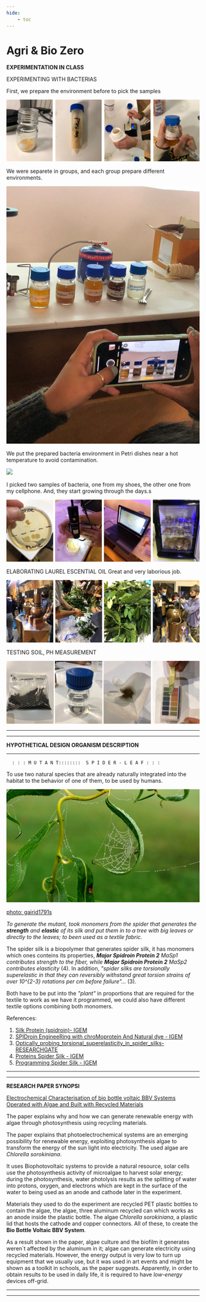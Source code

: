 ```yaml
---
hide:
    - toc
---
```


# Agri & Bio Zero

**EXPERIMENTATION IN CLASS**

EXPERIMENTING WITH BACTERIAS

First, we prepare the environment before to pick the samples

![](../images/ab0.jpg)

We were separete in groups, and each group prepare different environments.

![](../images/ab00.jpg)

We put the prepared bacteria environment in Petri dishes near a hot temperature to avoid contamination.

![](../images/ab000.gif)

I picked two samples of bacteria, one from my shoes, the other one from my cellphone. And, they start growing through the days.s

![](../images/ab1.jpg)

ELABORATING LAUREL ESCENTIAL OIL 
Great and very laborious job.

![](../images/ab2.jpg)

TESTING SOIL, PH MEASUREMENT

![](../images/ab3.jpg)

*********
*********
**HYPOTHETICAL DESIGN ORGANISM DESCRIPTION**
*********
      : : : M U T A N T::::::::  S P I D E R - L E A F : : :
To use two natural species that are already naturally integrated into the habitat to the behavior of one of them, to be used by humans.

![](../images/ab10.jpg)

[photo: gairid1791s](https://www.flickr.com/photos/gairid/3955238773/)

>
*To generate the mutant, took monomers from the spider that generates the* ***strength*** *and* ***elastic*** *of its silk and put them in to a tree with big leaves or directly to the leaves; to been used as a textile fabric.*
>



The spider silk is a biopolymer that generates spider silk, it has monomers which ones conteins its properties, ***Major Spidroin Protein 2*** *MaSp1 contributes strength to the fiber, while* ***Major Spidroin Protein 2*** *MaSp2 contributes elasticity* (4). In addition, *"spider silks are torsionally superelastic in that they can reversibly withstand great torsion strains of over 10^{2-3} rotations per cm before failure"...* (3).

Both have to be put into the *"plant"* in proportions that are required for  the textile to work as we have it programmed, we could also have different textile options combining both monomers.

References:

1. [Silk Protein (spidroin)- IGEM](http://parts.igem.org/wiki/index.php/Part:BBa_K3264000)
2. [SPIDroin EngineeRing with chroMoprotein And Natural dye - IGEM](https://2019.igem.org/Team:GreatBay_SZ)
3. [Optically_probing_torsional_superelasticity_in_spider_silks-RESEARCHGATE](https://www.researchgate.net/publication/260705644_Optically_probing_torsional_superelasticity_in_spider_silks)
4. [Proteins Spider Silk - IGEM](/http://parts.igem.org/Part:BBa_K1763002)
5. [Programming Spider Silk - IGEM](http://2015.igem.org/Team:UCLA/Project/Programming_Spider_Silk)


*********
*********
**RESEARCH PAPER SYNOPSI**

>
[Electrochemical Characterisation of bio bottle voltaic BBV Systems Operated with Algae and Built with Recycled Materials](https://www.researchgate.net/publication/324589610_Electrochemical_Characterisation_of_Bio-Bottle-Voltaic_BBV_Systems_Operated_with_Algae_and_Built_with_Recycled_Materials)
>

The paper explains why and how we can generate renewable energy with algae through photosynthesis using recycling materials.

The paper explains that photoelectrochemical systems are an emerging possibility for renewable energy, exploiting photosynthesis algae to transform the energy of the sun light into electricity. The used algae are *Chlorella sorokiniana*. 

It uses Biophotovoltaic systems to provide a natural resource, solar cells use the photosynthesis activity of microalgae to harvest solar energy; during the photosynthesis, water photolysis results as the splitting of water into protons, oxygen, and electrons which are kept in the surface of the water to being used as an anode and cathode later in the experiment.

Materials they used to do the experiment are recycled PET plastic bottles to contain the algae, the algae, three aluminum recycled can which works as an anode inside the plastic bottle. The algae *Chlorella sorokiniana*, a plastic lid that hosts the cathode and copper connectors. All of these, to create the **Bio Bottle Voltaic BBV System**.

As a result shown in the paper, algae culture and the biofilm it generates weren´t affected by the aluminum in it; algae can generate electricity using recycled materials. However, the energy output is very low to turn up equipment that we usually use, but it was used in art events and might be shown as a toolkit in schools, as the paper suggests. Apparently, in order to obtain results to be used in daily life, it is required to have *low-energy* devices off-grid.

*********
*********